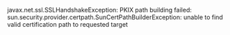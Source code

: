javax.net.ssl.SSLHandshakeException: PKIX path building failed: sun.security.provider.certpath.SunCertPathBuilderException: unable to find valid certification path to requested target
